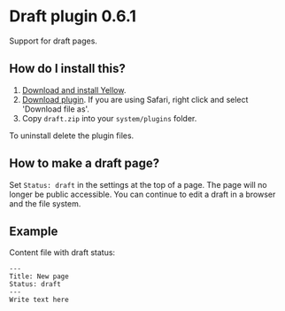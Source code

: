 Draft plugin 0.6.1
==================
Support for draft pages.

## How do I install this?

1. [Download and install Yellow](https://github.com/datenstrom/yellow/).
2. [Download plugin](https://github.com/datenstrom/yellow-plugins/raw/master/zip/draft.zip). If you are using Safari, right click and select 'Download file as'.
3. Copy `draft.zip` into your `system/plugins` folder.

To uninstall delete the plugin files.

## How to make a draft page?

Set `Status: draft` in the settings at the top of a page. The page will no longer be public accessible. You can continue to edit a draft in a browser and the file system.

## Example

Content file with draft status:

    ---
    Title: New page
    Status: draft
    ---
    Write text here
